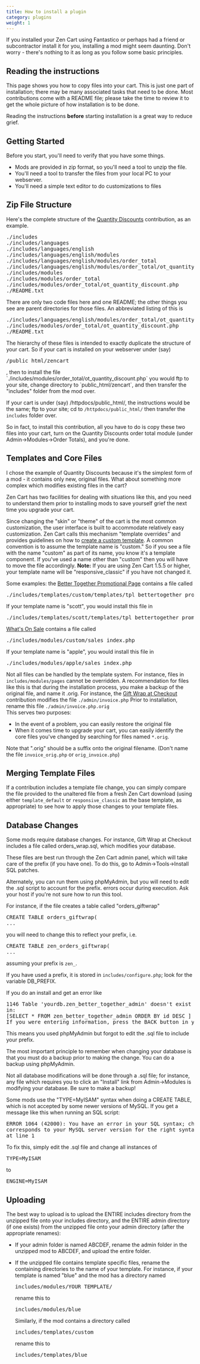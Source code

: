 ```yaml
---
title: How to install a plugin
category: plugins
weight: 1
---
```


If you installed your Zen Cart using Fantastico or perhaps had a friend or subcontractor install it for you, installing a mod might seem daunting. Don't worry - there's nothing to it as long as you follow some basic principles.  

## Reading the instructions

This page shows you how to copy files into your cart. This is just one part of installation; there may be many associated tasks that need to be done. 
Most contributions come with a README file; please take the time to review it to get the whole picture of how installation is to be done.  

Reading the instructions **before** starting installation is a great way to reduce grief. 

## Getting Started

Before you start, you'll need to verify that you have some things.

*   Mods are provided in zip format, so you'll need a tool to unzip the file.
*   You'll need a tool to transfer the files from your local PC to your webserver.
*   You'll need a simple text editor to do customizations to files

## Zip File Structure

Here's the complete structure of the [Quantity Discounts](https://www.zen-cart.com/downloads.php?do=file&id=135) contribution, as an example. 

<pre class="code">./includes
./includes/languages
./includes/languages/english
./includes/languages/english/modules
./includes/languages/english/modules/order_total
./includes/languages/english/modules/order_total/ot_quantity_discount.php
./includes/modules
./includes/modules/order_total
./includes/modules/order_total/ot_quantity_discount.php
./README.txt
</pre>

There are only two code files here and one README; the other things you see are parent directories for those files. An abbreviated listing of this is

<pre class="code">
./includes/languages/english/modules/order_total/ot_quantity_discount.php
./includes/modules/order_total/ot_quantity_discount.php
./README.txt
</pre>

The hierarchy of these files is intended to exactly duplicate the structure of your cart. So if your cart is installed on your webserver under (say) 
<pre>/public_html/zencart</pre>, then to install the file `./includes/modules/order_total/ot_quantity_discount.php` you would ftp to your site, change directory to `public_html/zencart`, and then transfer the "includes" folder from the mod over.

If your cart is under (say)  /httpdocs/public_html/, the instructions would be the same; ftp to your site; cd to <code>/httpdocs/public_html/</code>
then transfer the <code>includes</code> folder over. 

So in fact, to install this contribution, all you have to do is copy these two files into your cart, turn on the Quantity Discounts order total module (under Admin->Modules->Order Totals), and you're done.  

## Templates and Core Files

I chose the example of Quantity Discounts because it's the simplest form of a mod - it contains only new, original files. What about something more complex which modifies existing files in the cart?  

Zen Cart has two facilities for dealing with situations like this, and you need to understand them prior to installing mods to save yourself grief the next time you upgrade your cart.  

Since changing the "skin" or "theme" of the cart is the most common customization, the user interface is built to accommodate relatively easy customization. Zen Cart calls this mechanism "template overrides" and provides guidelines on how to 
[create a custom template](https://docs.zen-cart.com/user/template/creating_template/).
A common convention is to assume the template name is "custom." So if you see a file with the name "custom" as part of its name, you know it's a template component. If you've used a name other than "custom" then you will have to move the file accordingly. **Note:** If you are using Zen Cart 1.5.5 or higher, your template name will be "responsive_classic" if you have not changed it.  

Some examples: the [Better Together Promotional Page](https://www.zen-cart.com/downloads.php?do=file&id=969) contains a file called

<pre class="code">./includes/templates/custom/templates/tpl_bettertogether_promo_default.php
</pre>

If your template name is "scott", you would install this file in

<pre class="code">./includes/templates/scott/templates/tpl_bettertogether_promo_default.php
</pre>

[What's On Sale](https://www.zen-cart.com/downloads.php?do=file&id=1185) contains a file called

<pre class="code">./includes/modules/custom/sales_index.php
</pre>

If your template name is "apple", you would install this file in

<pre class="code">./includes/modules/apple/sales_index.php
</pre>

Not all files can be handled by the template system. For instance, files in `includes/modules/pages` cannot be overridden. A recommendation for files like this is that during the installation process, you make a backup of the original file, and name it <original-filename>.orig. For instance, the [Gift Wrap at Checkout](https://www.zen-cart.com/downloads.php?do=file&id=267) contribution modifies the file `./admin/invoice.php` Prior to installation, rename this file `./admin/invoice.php.orig`  
This serves two purposes:

*   In the event of a problem, you can easily restore the original file
*   When it comes time to upgrade your cart, you can easily identify the core files you've changed by searching for files named `*.orig`.

Note that ".orig" should be a suffix onto the original filename. (Don't name the file `invoice_orig.php` or `orig_invoice.php`)  

## Merging Template Files

If a contribution includes a template file change, you can simply 
compare the file provided to the unaltered file from a fresh 
Zen Cart download (using either `template_default` or `responsive_classic` as the base template, as appropriate) to see how to apply 
those changes to your template files. 


## Database Changes

Some mods require database changes. For instance, Gift Wrap at Checkout includes a file called orders_wrap.sql, which modifies your database.  

These files are best run through the Zen Cart admin panel, which will take care of the prefix (if you have one). To do this, go to Admin->Tools->Install SQL patches.  

Alternately, you can run them using phpMyAdmin, but you will need to edit the .sql script to account for the prefix. errors occur during execution. Ask your host if you're not sure how to run this tool.  

For instance, if the file creates a table called "orders_giftwrap"

<pre>CREATE TABLE orders_giftwrap(
...
</pre>

you will need to change this to reflect your prefix, i.e.

<pre>CREATE TABLE zen_orders_giftwrap(
...
</pre>

assuming your prefix is `zen_`.  

If you have used a prefix, it is stored in `includes/configure.php`; look for the variable DB_PREFIX.  

If you do an install and get an error like

<pre>1146 Table 'yourdb.zen_better_together_admin' doesn't exist
in:
[SELECT * FROM zen_better_together_admin ORDER BY id DESC ]
If you were entering information, press the BACK button in your browser and re-check the information you had entered to be sure you left no blank fields.
</pre>

This means you used phpMyAdmin but forgot to edit the .sql file to include your prefix.  

The most important principle to remember when changing your database is that you must do a backup prior to making the change. You can do a backup using phpMyAdmin.  

Not all database modifications will be done through a .sql file; for instance, any file which requires you to click an "Install" link from Admin->Modules is modifying your database. Be sure to make a backup!  

Some mods use the "TYPE=MyISAM" syntax when doing a CREATE TABLE, which is not accepted by some newer versions of MySQL. If you get a message like this when running an SQL script:

<pre class="code">ERROR 1064 (42000): You have an error in your SQL syntax; check the manual that
corresponds to your MySQL server version for the right syntax to use near 'TYPE=MyISAM'
at line 1
</pre>

To fix this, simply edit the .sql file and change all instances of

<pre class="code">TYPE=MyISAM
</pre>

to

<pre class="code">ENGINE=MyISAM
</pre>

## Uploading

The best way to upload is to upload the ENTIRE includes directory from the unzipped file onto your includes directory, and the ENTIRE admin directory (if one exists) from the unzipped file onto your admin directory (after the appropriate renames):

*   If your admin folder is named ABCDEF, rename the admin folder in the unzipped mod to ABCDEF, and upload the entire folder.
*   If the unzipped file contains template specific files, rename the containing directories to the name of your template. For instance, if your template is named "blue" and the mod has a directory named

    <pre>includes/modules/YOUR_TEMPLATE/
    </pre>

    rename this to

    <pre>includes/modules/blue
    </pre>

    Similarly, if the mod contains a directory called

    <pre>includes/templates/custom
    </pre>

    rename this to

    <pre>includes/templates/blue
    </pre>

